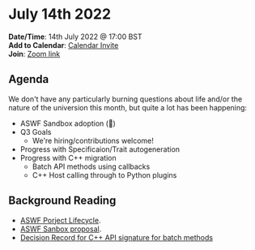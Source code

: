 # July 14th 2022

**Date/Time**: 14th July 2022 @ 17:00 BST <br>
**Add to Calendar**: [Calendar Invite](https://calendar.google.com/event?action=TEMPLATE&tmeid=N2cxZmpvaDl0aXE4NGluajJ0dnFqOWdjbTJfMjAyMjAyMTBUMTcwMDAwWiBjX28wMG9ka3FlbzJnY3Zua2dmMGg3bjUzdjBvQGc&tmsrc=c_o00odkqeo2gcvnkgf0h7n53v0o%40group.calendar.google.com&scp=ALL) <br>
**Join**: [Zoom link](https://thefoundry.zoom.us/j/97582912679)

## Agenda

We don't have any particularly burning questions about life and/or the nature of the universion this month, but quite a lot has been happening:

- ASWF Sandbox adoption (🎉)
- Q3 Goals
  - We're hiring/contributions welcome!
- Progress with Specificaion/Trait autogeneration
- Progress with C++ migration
  - Batch API methods using callbacks
  - C++ Host calling through to Python plugins

## Background Reading

- [ASWF Porject Lifecycle](https://tac.aswf.io/process/lifecycle.html#sandbox-stage).
- [ASWF Sanbox proposal](https://lists.aswf.io/g/tac/message/2209).
- [Decision Record for C++ API signature for batch methods](https://github.com/OpenAssetIO/OpenAssetIO/blob/main/decisions/DR009-Batch-method-result-types.md)
